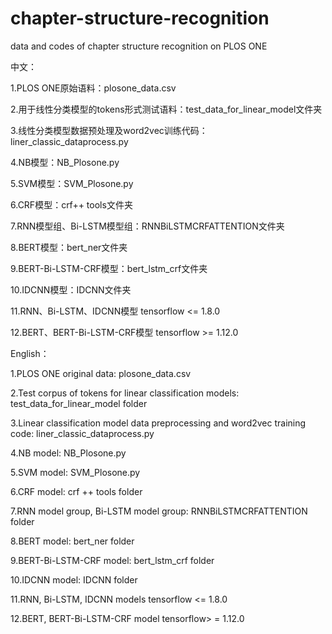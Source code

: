 # chapter-structure-recognition
data and codes of chapter structure recognition on PLOS ONE

中文：

1.PLOS ONE原始语料：plosone_data.csv

2.用于线性分类模型的tokens形式测试语料：test_data_for_linear_model文件夹

3.线性分类模型数据预处理及word2vec训练代码：liner_classic_dataprocess.py

4.NB模型：NB_Plosone.py

5.SVM模型：SVM_Plosone.py

6.CRF模型：crf++ tools文件夹

7.RNN模型组、Bi-LSTM模型组：RNNBiLSTMCRFATTENTION文件夹

8.BERT模型：bert_ner文件夹

9.BERT-Bi-LSTM-CRF模型：bert_lstm_crf文件夹

10.IDCNN模型：IDCNN文件夹

11.RNN、Bi-LSTM、IDCNN模型 tensorflow <= 1.8.0

12.BERT、BERT-Bi-LSTM-CRF模型 tensorflow >= 1.12.0



English：

1.PLOS ONE original data: plosone_data.csv

2.Test corpus of tokens for linear classification models: test_data_for_linear_model folder

3.Linear classification model data preprocessing and word2vec training code: liner_classic_dataprocess.py

4.NB model: NB_Plosone.py

5.SVM model: SVM_Plosone.py

6.CRF model: crf ++ tools folder

7.RNN model group, Bi-LSTM model group: RNNBiLSTMCRFATTENTION folder

8.BERT model: bert_ner folder

9.BERT-Bi-LSTM-CRF model: bert_lstm_crf folder

10.IDCNN model: IDCNN folder

11.RNN, Bi-LSTM, IDCNN models tensorflow <= 1.8.0

12.BERT, BERT-Bi-LSTM-CRF model tensorflow> = 1.12.0
